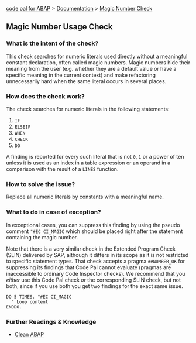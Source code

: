 [code pal for ABAP](../../README.md) > [Documentation](../check_documentation.md) > [Magic Number Check](magic-number.md)

## Magic Number Usage Check

### What is the intent of the check?

This check searches for numeric literals used directly without a meaningful constant declaration, often called magic numbers. Magic numbers hide their meaning from the user (e.g. whether they are a default value or have a specific meaning in the current context) and make refactoring unnecessarily hard when the same literal occurs in several places.

### How does the check work?

The check searches for numeric literals in the following statements:

1. `IF`
2. `ELSEIF`
3. `WHEN`
4. `CHECK`
5. `DO`

A finding is reported for every such literal that is not `0`, `1` or a power of ten unless it is used as an index in a table expression or an operand in a comparison with the result of a `LINES` function.

### How to solve the issue?

Replace all numeric literals by constants with a meaningful name. 

### What to do in case of exception?

In exceptional cases, you can suppress this finding by using the pseudo comment `"#EC CI_MAGIC` which should be placed right after the statement containing the magic number.

Note that there is a very similar check in the Extended Program Check (SLIN) delivered by SAP, although it differs in its scope as it is not restricted to specific statement types. That check accepts a pragma `##NUMBER_OK` for suppressing its findings that Code Pal cannot evaluate (pragmas are inaccessible to ordinary Code Inspector checks). We recommend that you *either* use this Code Pal check *or* the corresponding  SLIN check, but not both, since if you use both you get two findings for the exact same issue.

```abap
DO 5 TIMES. "#EC CI_MAGIC
  " Loop content
ENDDO.
```

### Further Readings & Knowledge

* [Clean ABAP](https://github.com/SAP/styleguides/blob/main/clean-abap/CleanABAP.md#use-constants-instead-of-magic-numbers)

